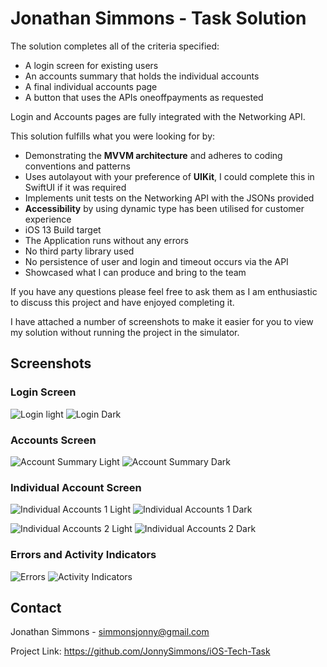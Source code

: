 
#  Jonathan Simmons - Task Solution

The solution completes all of the criteria specified:
- A login screen for existing users
- An accounts summary that holds the individual accounts
- A final individual accounts page
- A button that uses the APIs oneoffpayments as requested

Login and Accounts pages are fully integrated with the Networking API.

This solution fulfills what you were looking for by:
- Demonstrating the **MVVM architecture** and adheres to coding conventions and patterns
- Uses autolayout with your preference of **UIKit**, I could complete this in SwiftUI if it was required
- Implements unit tests on the Networking API with the JSONs provided
- **Accessibility** by using dynamic type has been utilised for customer experience
- iOS 13 Build target
- The Application runs without any errors
- No third party library used
- No persistence of user and login and timeout occurs via the API
- Showcased what I can produce and bring to the team

If you have any questions please feel free to ask them as I am enthusiastic to discuss this project and have enjoyed completing it.


I have attached a number of screenshots to make it easier for you to view my solution without running the project in the simulator.


## Screenshots

### Login Screen
![Login light](https://github.com/JonnySimmons/iOS-Tech-Task/assets/116376835/421672eb-e39d-43e4-bdf7-a34b0f58ea3f)
![Login Dark](https://github.com/JonnySimmons/iOS-Tech-Task/assets/116376835/e4950525-fedd-4e94-ad1a-2673944606b0)

### Accounts Screen
![Account Summary Light](https://github.com/JonnySimmons/iOS-Tech-Task/assets/116376835/048df2c0-fa31-4a4c-b153-91ec8c2838cd)
![Account Summary Dark](https://github.com/JonnySimmons/iOS-Tech-Task/assets/116376835/822386a6-944b-4383-bf35-01debc85d5ea)

### Individual Account Screen
![Individual Accounts 1 Light](https://github.com/JonnySimmons/iOS-Tech-Task/assets/116376835/3c88e7ec-e97f-41d1-b554-e264d96b5d01)
![Individual Accounts 1 Dark](https://github.com/JonnySimmons/iOS-Tech-Task/assets/116376835/969a888a-3239-4f02-9357-f1d2d073c71c)

![Individual Accounts 2 Light](https://github.com/JonnySimmons/iOS-Tech-Task/assets/116376835/7b431223-4714-450b-86f7-a61a38a2b274)
![Individual Accounts 2 Dark](https://github.com/JonnySimmons/iOS-Tech-Task/assets/116376835/05670823-6825-45b5-9972-a93ca44b0f6a)


### Errors and Activity Indicators
![Errors](https://github.com/JonnySimmons/iOS-Tech-Task/assets/116376835/b3ad7e73-8cf7-42f5-b92a-145cc0ababa8)
![Activity Indicators](https://github.com/JonnySimmons/iOS-Tech-Task/assets/116376835/b928c493-cce7-40ca-8a8d-0ae779001243)


## Contact

Jonathan Simmons - simmonsjonny@gmail.com

Project Link: https://github.com/JonnySimmons/iOS-Tech-Task
